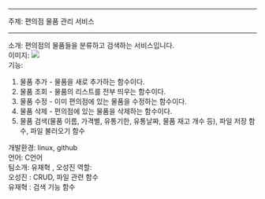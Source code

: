 ***
주제: 편의점 물품 관리 서비스  
***
소개: 편의점의 물품들을 분류하고 검색하는 서비스입니다.  
이미지:  ![](https://cdn.pixabay.com/photo/2019/03/06/23/36/store-4039197_960_720.png)   
기능:  
1. 물품 추가 - 물품을 새로 추가하는 함수이다.  
2. 물품 조회 - 물품의 리스트를 전부 띄우는 함수이다.  
3. 물품 수정 - 이미 편의점에 있는 물품을 수정하는 함수이다.  
4. 물품 삭제 - 편의점에 있는 물품을 삭제하는 함수이다.  
5. 물품 검색(물품 이름, 가격별, 유통기한, 유통날짜, 물품 재고 개수 등), 파일 저장 함수, 파일 불러오기 함수

개발환경: linux, github  
언어: C언어  
팀소개: 유재혁 , 오성진
역할:  
오성진 : CRUD, 파일 관련 함수  
유재혁 : 검색 기능 함수
